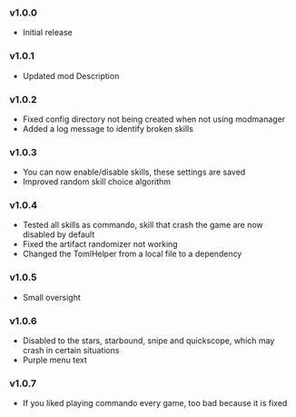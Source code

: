 ### v1.0.0
* Initial release

### v1.0.1
* Updated mod Description

### v1.0.2
* Fixed config directory not being created when not using modmanager
* Added a log message to identify broken skills

### v1.0.3
* You can now enable/disable skills, these settings are saved
* Improved random skill choice algorithm

### v1.0.4
* Tested all skills as commando, skill that crash the game are now disabled by default
* Fixed the artifact randomizer not working
* Changed the TomlHelper from a local file to a dependency 

### v1.0.5
* Small oversight

### v1.0.6
* Disabled to the stars, starbound, snipe and quickscope, which may crash in certain situations
* Purple menu text

### v1.0.7
* If you liked playing commando every game, too bad because it is fixed
